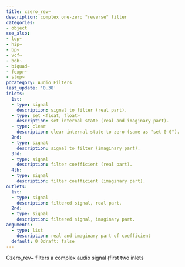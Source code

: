 ```yaml
---
title: czero_rev~
description: complex one-zero "reverse" filter
categories:
- object
see_also:
- lop~
- hip~
- bp~
- vcf~
- bob~
- biquad~
- fexpr~
- slop~
pdcategory: Audio Filters
last_update: '0.38'
inlets:
  1st:
  - type: signal
    description: signal to filter (real part).
  - type: set <float, float>
    description: set internal state (real and imaginary part).
  - type: clear
    description: clear internal state to zero (same as "set 0 0").
  2nd:
  - type: signal
    description: signal to filter (imaginary part).
  3rd:
  - type: signal
    description: filter coefficient (real part).
  4th:
  - type: signal
    description: filter coefficient (imaginary part).
outlets:
  1st:
  - type: signal
    description: filtered signal, real part.
  2nd:
  - type: signal
    description: filtered signal, imaginary part.
arguments:
  - type: list
    description: real and imaginary part of coefficient 
  default: 0 0draft: false
---
```

Czero_rev~ filters a complex audio signal (first two inlets